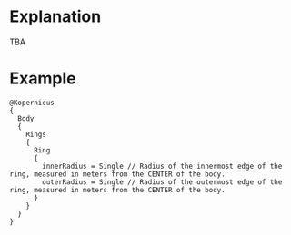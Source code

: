 <!-- TITLE: Rings -->
<!-- SUBTITLE: Rosie, you have been surrounded. -->

# Explanation
TBA

# Example

```text
@Kopernicus
{
  Body
  {
    Rings
    {
      Ring
      {
        innerRadius = Single // Radius of the innermost edge of the ring, measured in meters from the CENTER of the body.
        outerRadius = Single // Radius of the outermost edge of the ring, measured in meters from the CENTER of the body.
      }
    }
  }
}
```
